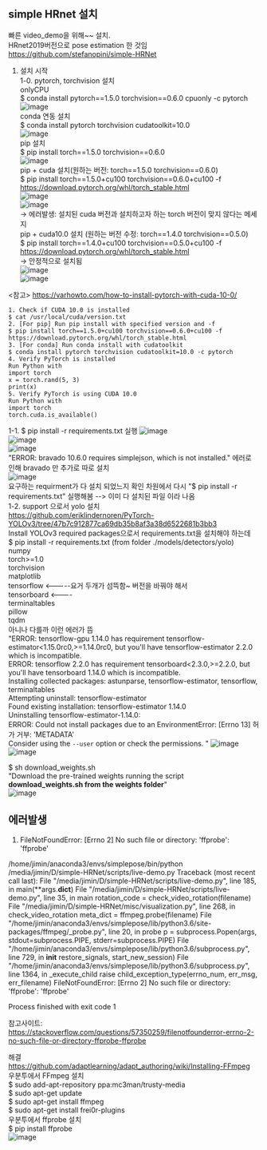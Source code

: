 ## simple HRnet 설치
빠른 video_demo을 위해~~ 설치.  
HRnet2019버전으로 pose estimation 한 것임  
https://github.com/stefanopini/simple-HRNet  
  
1. 설치 시작  
1-0. pytorch, torchvision 설치  
onlyCPU  
$ conda install pytorch==1.5.0 torchvision==0.6.0 cpuonly -c pytorch   
![image](https://user-images.githubusercontent.com/56099627/84871915-1b80fd80-b0bc-11ea-822f-bde89796613c.png)  
conda 연동 설치  
$ conda install pytorch torchvision cudatoolkit=10.0  
![image](https://user-images.githubusercontent.com/56099627/84872136-761a5980-b0bc-11ea-8d97-c9ba6b3a2e04.png)  
pip 설치  
$ pip install torch==1.5.0 torchvision==0.6.0  
![image](https://user-images.githubusercontent.com/56099627/84872273-a530cb00-b0bc-11ea-8f47-0a561c18335d.png)  
pip + cuda 설치(원하는 버전: torch==1.5.0 torchvision==0.6.0)  
$ pip install torch==1.5.0+cu100 torchvision==0.6.0+cu100 -f https://download.pytorch.org/whl/torch_stable.html  
![image](https://user-images.githubusercontent.com/56099627/84872415-d7dac380-b0bc-11ea-81b3-d570d39afd0c.png)  
![image](https://user-images.githubusercontent.com/56099627/84872612-12dcf700-b0bd-11ea-9556-dfbd9146cde2.png)  
-> 에러발생: 설치된 cuda 버전과 설치하고자 하는  torch 버전이 맞지 않다는 메세지  
pip + cuda10.0 설치 (원하는 버전 수정: torch==1.4.0 torchvision==0.5.0)  
$ pip install torch==1.4.0+cu100 torchvision==0.5.0+cu100 -f https://download.pytorch.org/whl/torch_stable.html  
-> 안정적으로 설치됨  
![image](https://user-images.githubusercontent.com/56099627/84872856-5f283700-b0bd-11ea-8197-c3463468bfe8.png)  
![image](https://user-images.githubusercontent.com/56099627/84872938-75ce8e00-b0bd-11ea-80ba-0706072737d1.png)  

<참고> https://varhowto.com/how-to-install-pytorch-with-cuda-10-0/  

    1. Check if CUDA 10.0 is installed
    $ cat /usr/local/cuda/version.txt
    2. [For pip] Run pip install with specified version and -f
    $ pip install torch==1.5.0+cu100 torchvision==0.6.0+cu100 -f https://download.pytorch.org/whl/torch_stable.html
    3. [For conda] Run conda install with cudatoolkit
    $ conda install pytorch torchvision cudatoolkit=10.0 -c pytorch
    4. Verify PyTorch is installed
    Run Python with
    import torch
    x = torch.rand(5, 3)
    print(x)
    5. Verify PyTorch is using CUDA 10.0
    Run Python with
    import torch
    torch.cuda.is_available()
  
1-1. $ pip install -r requirements.txt 실행
![image](https://user-images.githubusercontent.com/56099627/81363128-8c2c1600-911d-11ea-90f1-c6fe01cf569e.png)  
![image](https://user-images.githubusercontent.com/56099627/81365837-2ee79300-9124-11ea-8130-b41e0bb62815.png)  
![image](https://user-images.githubusercontent.com/56099627/81365914-648c7c00-9124-11ea-94c1-cae84ecbbeed.png)  
"ERROR: bravado 10.6.0 requires simplejson, which is not installed." 에러로 인해 bravado 만 추가로 따로 설치  
![image](https://user-images.githubusercontent.com/56099627/81363488-68b59b00-911e-11ea-8d6a-c4919c55b93f.png)  
요구하는 requirment가 다 설치 되었느지 확인 차원에서 다시 "$ pip install -r requirements.txt" 실행해봄 --> 이미 다 설치된 파일 이라 나옴  
1-2. support 으로서 yolo 설치  
https://github.com/eriklindernoren/PyTorch-YOLOv3/tree/47b7c912877ca69db35b8af3a38d6522681b3bb3  
Install YOLOv3 required packages으로서 requirements.txt을 설치해야 하는데   
$ pip install -r requirements.txt (from folder ./models/detectors/yolo)  
numpy  
torch>=1.0  
torchvision  
matplotlib  
tensorflow <-----요거 두개가 섬뜩함~ 버전을 바꿔야 해서  
tensorboard <----  
terminaltables  
pillow  
tqdm  
아니나 다를까 이런 에러가 뜸  
"ERROR: tensorflow-gpu 1.14.0 has requirement tensorflow-estimator<1.15.0rc0,>=1.14.0rc0, but you'll have tensorflow-estimator 2.2.0 which is incompatible.  
ERROR: tensorflow 2.2.0 has requirement tensorboard<2.3.0,>=2.2.0, but you'll have tensorboard 1.14.0 which is incompatible.  
Installing collected packages: astunparse, tensorflow-estimator, tensorflow, terminaltables  
  Attempting uninstall: tensorflow-estimator  
    Found existing installation: tensorflow-estimator 1.14.0  
    Uninstalling tensorflow-estimator-1.14.0:  
ERROR: Could not install packages due to an EnvironmentError: [Errno 13] 허가 거부: 'METADATA'  
Consider using the `--user` option or check the permissions.  "
![image](https://user-images.githubusercontent.com/56099627/81364528-d236a900-9120-11ea-8d08-a8942809f0fc.png)  
![image](https://user-images.githubusercontent.com/56099627/81364564-ee3a4a80-9120-11ea-814c-8d064187c98d.png)  
  
$ sh download_weights.sh  
"Download the pre-trained weights running the script **download_weights.sh from the weights folder**"  
![image](https://user-images.githubusercontent.com/56099627/81368588-1a5ac900-912b-11ea-90e4-5b9cad98d0ac.png)  
  
## 에러발생
1. FileNotFoundError: [Errno 2] No such file or directory: 'ffprobe': 'ffprobe'

  /home/jimin/anaconda3/envs/simplepose/bin/python /media/jimin/D/simple-HRNet/scripts/live-demo.py
  Traceback (most recent call last):
    File "/media/jimin/D/simple-HRNet/scripts/live-demo.py", line 185, in <module>
      main(**args.__dict__)
    File "/media/jimin/D/simple-HRNet/scripts/live-demo.py", line 35, in main
      rotation_code = check_video_rotation(filename)
    File "/media/jimin/D/simple-HRNet/misc/visualization.py", line 268, in check_video_rotation
      meta_dict = ffmpeg.probe(filename)
    File "/home/jimin/anaconda3/envs/simplepose/lib/python3.6/site-packages/ffmpeg/_probe.py", line 20, in probe
      p = subprocess.Popen(args, stdout=subprocess.PIPE, stderr=subprocess.PIPE)
    File "/home/jimin/anaconda3/envs/simplepose/lib/python3.6/subprocess.py", line 729, in __init__
      restore_signals, start_new_session)
    File "/home/jimin/anaconda3/envs/simplepose/lib/python3.6/subprocess.py", line 1364, in _execute_child
      raise child_exception_type(errno_num, err_msg, err_filename)
  FileNotFoundError: [Errno 2] No such file or directory: 'ffprobe': 'ffprobe'

  Process finished with exit code 1

참고사이트:
https://stackoverflow.com/questions/57350259/filenotfounderror-errno-2-no-such-file-or-directory-ffprobe-ffprobe 

해결  
https://github.com/adaptlearning/adapt_authoring/wiki/Installing-FFmpeg  
우분투에서 FFmpeg 설치  
$ sudo add-apt-repository ppa:mc3man/trusty-media  
$ sudo apt-get update  
$ sudo apt-get install ffmpeg  
$ sudo apt-get install frei0r-plugins  
우분투에서 ffprobe 설치  
$ pip install ffprobe  
![image](https://user-images.githubusercontent.com/56099627/81368771-9ce38880-912b-11ea-92a9-6c03c9f9d744.png)  
